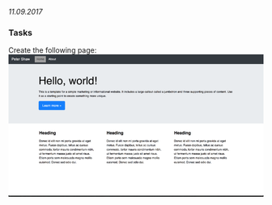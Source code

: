*11.09.2017*

### Tasks

Create the following page:
![a](https://raw.githubusercontent.com/afuh/DCI/master/images/index.png)
